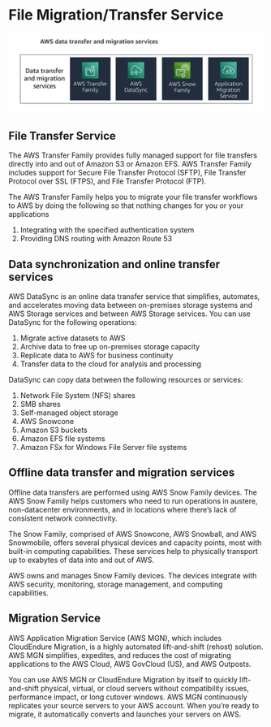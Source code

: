 # File Migration/Transfer Service

![data migration service](images/AWS_data_migration_service.JPG)

## File Transfer Service

The AWS Transfer Family provides fully managed support for file transfers directly into and out of Amazon S3 or Amazon EFS. AWS Transfer Family includes support for Secure File Transfer Protocol (SFTP), File Transfer Protocol over SSL (FTPS), and File Transfer Protocol (FTP).

The AWS Transfer Family helps you to migrate your file transfer workflows to AWS by doing the following so that nothing changes for you or your applications

1. Integrating with the specified authentication system
2. Providing DNS routing with Amazon Route 53

## Data synchronization and online transfer services

AWS DataSync is an online data transfer service that simplifies, automates, and accelerates moving data between on-premises storage systems and AWS Storage services and between AWS Storage services. You can use DataSync for the following operations:

1. Migrate active datasets to AWS
2. Archive data to free up on-premises storage capacity
3. Replicate data to AWS for business continuity
4. Transfer data to the cloud for analysis and processing

DataSync can copy data between the following resources or services:

1. Network File System (NFS) shares
2. SMB shares
3. Self-managed object storage
4. AWS Snowcone
5. Amazon S3 buckets
6. Amazon EFS file systems
7. Amazon FSx for Windows File Server file systems

## Offline data transfer and migration services

Offline data transfers are performed using AWS Snow Family devices. The AWS Snow Family helps customers who need to run operations in austere, non-datacenter environments, and in locations where there’s lack of consistent network connectivity.

The Snow Family, comprised of AWS Snowcone, AWS Snowball, and AWS Snowmobile, offers several physical devices and capacity points, most with built-in computing capabilities. These services help to physically transport up to exabytes of data into and out of AWS.

AWS owns and manages Snow Family devices. The devices integrate with AWS security, monitoring, storage management, and computing capabilities.

## Migration Service

AWS Application Migration Service (AWS MGN), which includes CloudEndure Migration, is a highly automated lift-and-shift (rehost) solution. AWS MGN simplifies, expedites, and reduces the cost of migrating applications to the AWS Cloud, AWS GovCloud (US), and AWS Outposts.

You can use AWS MGN or CloudEndure Migration by itself to quickly lift-and-shift physical, virtual, or cloud servers without compatibility issues, performance impact, or long cutover windows. AWS MGN continuously replicates your source servers to your AWS account. When you’re ready to migrate, it automatically converts and launches your servers on AWS.